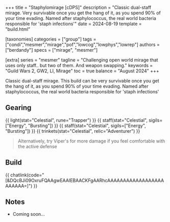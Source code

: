 +++
title = "Staphylomirage [cDPS]"
description = "Classic dual-staff mirage. Very survivable once you get the hang of it, as you spend 90% of your time evading. Named after staphylococcus, the real world bacteria responsible for 'staph infections'"
date = 2024-08-19
template = "build.html"

[taxonomies]
categories = ["group"]
tags = ["condi","mesmer","mirage","pof","lowcog","lowphys","lowrep"]
authors = ["berdandy"]
specs = ["mirage", "mesmer"]

[extra]
series = "mesmer"
tagline = "Challenging open world mirage that uses only staff.. but two of them. And weapon swapping."
keywords = "Guild Wars 2, GW2, LI, Mirage"
toc = true
balance = "August 2024"
+++

Classic dual-staff mirage. This build can be very survivable once you get the hang of it, as you spend 90% of your time evading. Named after staphylococcus, the real world bacteria responsible for 'staph infections'

## Gearing

{{ light(stat="Celestial", rune="Trapper") }}
{{ staff(stat="Celestial", sigils=["Energy", "Bursting"]) }}
{{ staff(stat="Celestial", sigils=["Energy", "Bursting"]) }}
{{ trinkets(stat="Celestial", relic="Adventurer") }}

> Alternatively, try Viper's for more damage if you feel comfortable with the active defense

## Build

{{ chatlink(code="[&DQcBJi09OxruFQAAgwEAAIEBAACKFgAARhcAAAAAAAAAAAAAAAAAAAAAAAA=]") }}

## Notes

- Coming soon...
